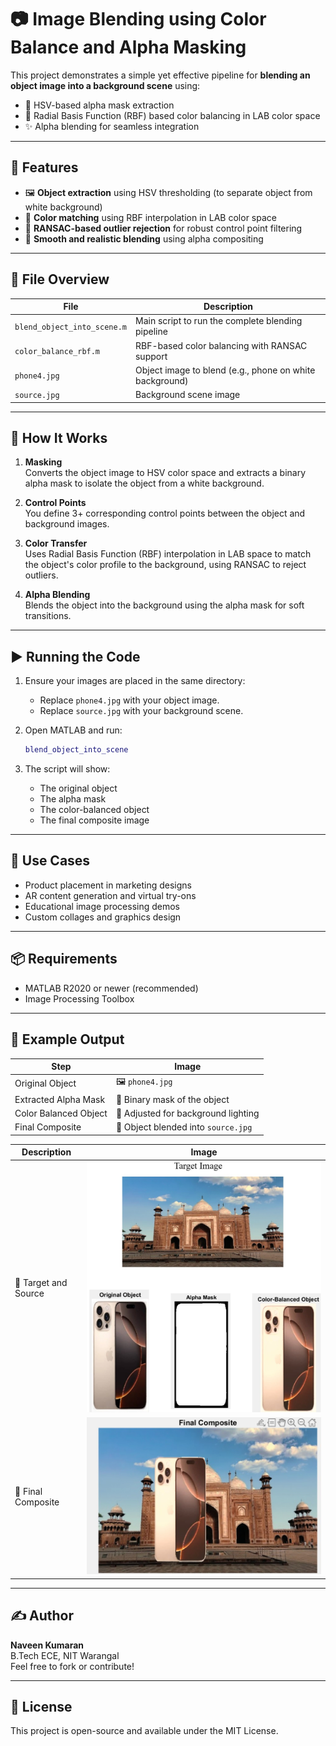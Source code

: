 
# 📷 Image Blending using Color Balance and Alpha Masking

This project demonstrates a simple yet effective pipeline for **blending an object image into a background scene** using:

- 🎯 HSV-based alpha mask extraction
- 🎨 Radial Basis Function (RBF) based color balancing in LAB color space
- ✨ Alpha blending for seamless integration

---

## 🔧 Features

- 🖼️ **Object extraction** using HSV thresholding (to separate object from white background)
- 🧪 **Color matching** using RBF interpolation in LAB color space
- 🧠 **RANSAC-based outlier rejection** for robust control point filtering
- 🌈 **Smooth and realistic blending** using alpha compositing

---

## 📁 File Overview

| File                  | Description |
|-----------------------|-------------|
| `blend_object_into_scene.m` | Main script to run the complete blending pipeline |
| `color_balance_rbf.m`       | RBF-based color balancing with RANSAC support |
| `phone4.jpg`                | Object image to blend (e.g., phone on white background) |
| `source.jpg`                | Background scene image |

---

## 🚀 How It Works

1. **Masking**  
   Converts the object image to HSV color space and extracts a binary alpha mask to isolate the object from a white background.

2. **Control Points**  
   You define 3+ corresponding control points between the object and background images.

3. **Color Transfer**  
   Uses Radial Basis Function (RBF) interpolation in LAB space to match the object's color profile to the background, using RANSAC to reject outliers.

4. **Alpha Blending**  
   Blends the object into the background using the alpha mask for soft transitions.

---

## ▶️ Running the Code

1. Ensure your images are placed in the same directory:
   - Replace `phone4.jpg` with your object image.
   - Replace `source.jpg` with your background scene.

2. Open MATLAB and run:
   ```matlab
   blend_object_into_scene
   ```

3. The script will show:
   - The original object
   - The alpha mask
   - The color-balanced object
   - The final composite image

---

## 🧠 Use Cases

- Product placement in marketing designs
- AR content generation and virtual try-ons
- Educational image processing demos
- Custom collages and graphics design

---

## 📦 Requirements

- MATLAB R2020 or newer (recommended)
- Image Processing Toolbox

---

## 📸 Example Output

| Step                  | Image |
|-----------------------|-------|
| Original Object       | 🖼️ `phone4.jpg` |
| Extracted Alpha Mask  | 🔲 Binary mask of the object |
| Color Balanced Object | 🎨 Adjusted for background lighting |
| Final Composite       | 🌌 Object blended into `source.jpg` |


| Description            | Image |
|------------------------|-------|
| 🔁 Target and Source   | ![](./TargetandSource.jpg) |
| 🌌 Final Composite     | ![](./Final%20Composite.jpg) |

---
## ✍️ Author

**Naveen Kumaran**  
B.Tech ECE, NIT Warangal  
Feel free to fork or contribute!

---

## 📜 License

This project is open-source and available under the MIT License.
